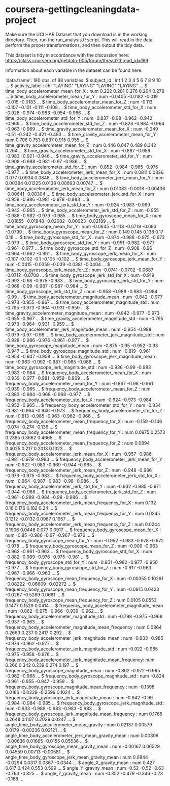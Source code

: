 coursera-gettingcleaningdata-project
====================================

Make sure the UCI HAR Dataset that you download is in the working directory.
Then, run the run_analysis.R script. This will read in the data,
perform the proper transformations, and then output the tidy data.

This dataset is tidy in accordance with the discussion here:
https://class.coursera.org/getdata-005/forum/thread?thread_id=199

Information about each variable in the dataset can be found here:

'data.frame':	180 obs. of  88 variables:
 $ subject_id                                                : int  1 2 3 4 5 6 7 8 9 10 ...
 $ activity_label                                            : chr  "LAYING" "LAYING" "LAYING" "LAYING" ...
 $ time_body_accelerometer_mean_for_X                        : num  0.222 0.281 0.276 0.264 0.278 ...
 $ time_body_accelerometer_mean_for_Y                        : num  -0.0405 -0.0182 -0.019 -0.015 -0.0183 ...
 $ time_body_accelerometer_mean_for_Z                        : num  -0.113 -0.107 -0.101 -0.111 -0.108 ...
 $ time_body_accelerometer_std_for_X                         : num  -0.928 -0.974 -0.983 -0.954 -0.966 ...
 $ time_body_accelerometer_std_for_Y                         : num  -0.837 -0.98 -0.962 -0.942 -0.969 ...
 $ time_body_accelerometer_std_for_Z                         : num  -0.826 -0.984 -0.964 -0.963 -0.969 ...
 $ time_gravity_accelerometer_mean_for_X                     : num  -0.249 -0.51 -0.242 -0.421 -0.483 ...
 $ time_gravity_accelerometer_mean_for_Y                     : num  0.706 0.753 0.837 0.915 0.955 ...
 $ time_gravity_accelerometer_mean_for_Z                     : num  0.446 0.647 0.489 0.342 0.264 ...
 $ time_gravity_accelerometer_std_for_X                      : num  -0.897 -0.959 -0.983 -0.921 -0.946 ...
 $ time_gravity_accelerometer_std_for_Y                      : num  -0.908 -0.988 -0.981 -0.97 -0.986 ...
 $ time_gravity_accelerometer_std_for_Z                      : num  -0.852 -0.984 -0.965 -0.976 -0.977 ...
 $ time_body_accelerometer_jerk_mean_for_X                   : num  0.0811 0.0826 0.077 0.0934 0.0848 ...
 $ time_body_accelerometer_jerk_mean_for_Y                   : num  0.00384 0.01225 0.0138 0.00693 0.00747 ...
 $ time_body_accelerometer_jerk_mean_for_Z                   : num  0.01083 -0.0018 -0.00436 -0.00641 -0.00304 ...
 $ time_body_accelerometer_jerk_std_for_X                    : num  -0.958 -0.986 -0.981 -0.978 -0.983 ...
 $ time_body_accelerometer_jerk_std_for_Y                    : num  -0.924 -0.983 -0.969 -0.942 -0.965 ...
 $ time_body_accelerometer_jerk_std_for_Z                    : num  -0.955 -0.988 -0.982 -0.979 -0.985 ...
 $ time_body_gyroscope_mean_for_X                            : num  -0.01655 -0.01848 -0.02082 -0.00923 -0.02189 ...
 $ time_body_gyroscope_mean_for_Y                            : num  -0.0645 -0.1118 -0.0719 -0.093 -0.0799 ...
 $ time_body_gyroscope_mean_for_Z                            : num  0.149 0.145 0.138 0.17 0.16 ...
 $ time_body_gyroscope_std_for_X                             : num  -0.874 -0.988 -0.975 -0.973 -0.979 ...
 $ time_body_gyroscope_std_for_Y                             : num  -0.951 -0.982 -0.977 -0.961 -0.977 ...
 $ time_body_gyroscope_std_for_Z                             : num  -0.908 -0.96 -0.964 -0.962 -0.961 ...
 $ time_body_gyroscope_jerk_mean_for_X                       : num  -0.107 -0.102 -0.1 -0.105 -0.102 ...
 $ time_body_gyroscope_jerk_mean_for_Y                       : num  -0.0415 -0.0359 -0.039 -0.0381 -0.0404 ...
 $ time_body_gyroscope_jerk_mean_for_Z                       : num  -0.0741 -0.0702 -0.0687 -0.0712 -0.0708 ...
 $ time_body_gyroscope_jerk_std_for_X                        : num  -0.919 -0.993 -0.98 -0.975 -0.983 ...
 $ time_body_gyroscope_jerk_std_for_Y                        : num  -0.968 -0.99 -0.987 -0.987 -0.984 ...
 $ time_body_gyroscope_jerk_std_for_Z                        : num  -0.958 -0.988 -0.983 -0.984 -0.99 ...
 $ time_body_accelerometer_magnitude_mean                    : num  -0.842 -0.977 -0.973 -0.955 -0.967 ...
 $ time_body_accelerometer_magnitude_std                     : num  -0.795 -0.973 -0.964 -0.931 -0.959 ...
 $ time_gravity_accelerometer_magnitude_mean                 : num  -0.842 -0.977 -0.973 -0.955 -0.967 ...
 $ time_gravity_accelerometer_magnitude_std                  : num  -0.795 -0.973 -0.964 -0.931 -0.959 ...
 $ time_body_accelerometer_jerk_magnitude_mean               : num  -0.954 -0.988 -0.979 -0.97 -0.98 ...
 $ time_body_accelerometer_jerk_magnitude_std                : num  -0.928 -0.986 -0.976 -0.961 -0.977 ...
 $ time_body_gyroscope_magnitude_mean                        : num  -0.875 -0.95 -0.952 -0.93 -0.947 ...
 $ time_body_gyroscope_magnitude_std                         : num  -0.819 -0.961 -0.954 -0.947 -0.958 ...
 $ time_body_gyroscope_jerk_magnitude_mean                   : num  -0.963 -0.992 -0.987 -0.985 -0.986 ...
 $ time_body_gyroscope_jerk_magnitude_std                    : num  -0.936 -0.99 -0.983 -0.983 -0.984 ...
 $ frequency_body_accelerometer_mean_for_X                   : num  -0.939 -0.977 -0.981 -0.959 -0.969 ...
 $ frequency_body_accelerometer_mean_for_Y                   : num  -0.867 -0.98 -0.961 -0.939 -0.965 ...
 $ frequency_body_accelerometer_mean_for_Z                   : num  -0.883 -0.984 -0.968 -0.968 -0.977 ...
 $ frequency_body_accelerometer_std_for_X                    : num  -0.924 -0.973 -0.984 -0.952 -0.965 ...
 $ frequency_body_accelerometer_std_for_Y                    : num  -0.834 -0.981 -0.964 -0.946 -0.973 ...
 $ frequency_body_accelerometer_std_for_Z                    : num  -0.813 -0.985 -0.963 -0.962 -0.966 ...
 $ frequency_body_accelerometer_mean_frequency_for_X         : num  -0.159 -0.146 -0.074 -0.274 -0.136 ...
 $ frequency_body_accelerometer_mean_frequency_for_Y         : num  0.0975 0.2573 0.2385 0.3662 0.4665 ...
 $ frequency_body_accelerometer_mean_frequency_for_Z         : num  0.0894 0.4025 0.217 0.2013 0.1323 ...
 $ frequency_body_accelerometer_jerk_mean_for_X              : num  -0.957 -0.986 -0.981 -0.979 -0.983 ...
 $ frequency_body_accelerometer_jerk_mean_for_Y              : num  -0.922 -0.983 -0.969 -0.944 -0.965 ...
 $ frequency_body_accelerometer_jerk_mean_for_Z              : num  -0.948 -0.986 -0.979 -0.975 -0.983 ...
 $ frequency_body_accelerometer_jerk_std_for_X               : num  -0.964 -0.987 -0.983 -0.98 -0.986 ...
 $ frequency_body_accelerometer_jerk_std_for_Y               : num  -0.932 -0.985 -0.971 -0.944 -0.966 ...
 $ frequency_body_accelerometer_jerk_std_for_Z               : num  -0.961 -0.989 -0.984 -0.98 -0.986 ...
 $ frequency_body_accelerometer_jerk_mean_frequency_for_X    : num  0.132 0.16 0.176 0.182 0.24 ...
 $ frequency_body_accelerometer_jerk_mean_frequency_for_Y    : num  0.0245 0.1212 -0.0132 0.0987 0.1957 ...
 $ frequency_body_accelerometer_jerk_mean_frequency_for_Z    : num  0.0244 0.1906 0.0448 0.077 0.0917 ...
 $ frequency_body_gyroscope_mean_for_X                       : num  -0.85 -0.986 -0.97 -0.967 -0.976 ...
 $ frequency_body_gyroscope_mean_for_Y                       : num  -0.952 -0.983 -0.978 -0.972 -0.978 ...
 $ frequency_body_gyroscope_mean_for_Z                       : num  -0.909 -0.963 -0.962 -0.961 -0.963 ...
 $ frequency_body_gyroscope_std_for_X                        : num  -0.882 -0.989 -0.976 -0.975 -0.981 ...
 $ frequency_body_gyroscope_std_for_Y                        : num  -0.951 -0.982 -0.977 -0.956 -0.977 ...
 $ frequency_body_gyroscope_std_for_Z                        : num  -0.917 -0.963 -0.967 -0.966 -0.963 ...
 $ frequency_body_gyroscope_mean_frequency_for_X             : num  -0.00355 0.10261 -0.08222 -0.06609 -0.02272 ...
 $ frequency_body_gyroscope_mean_frequency_for_Y             : num  -0.0915 0.0423 -0.0267 -0.5269 0.0681 ...
 $ frequency_body_gyroscope_mean_frequency_for_Z             : num  0.0105 0.0553 0.1477 0.1529 0.0414 ...
 $ frequency_body_accelerometer_magnitude_mean               : num  -0.862 -0.975 -0.966 -0.939 -0.962 ...
 $ frequency_body_accelerometer_magnitude_std                : num  -0.798 -0.975 -0.968 -0.937 -0.963 ...
 $ frequency_body_accelerometer_magnitude_mean_frequency     : num  0.0864 0.2663 0.237 0.2417 0.292 ...
 $ frequency_body_accelerometer_jerk_magnitude_mean          : num  -0.933 -0.985 -0.976 -0.962 -0.977 ...
 $ frequency_body_accelerometer_jerk_magnitude_std           : num  -0.922 -0.985 -0.975 -0.958 -0.976 ...
 $ frequency_body_accelerometer_jerk_magnitude_mean_frequency: num  0.266 0.342 0.239 0.274 0.197 ...
 $ frequency_body_gyroscope_magnitude_mean                   : num  -0.862 -0.972 -0.965 -0.962 -0.968 ...
 $ frequency_body_gyroscope_magnitude_std                    : num  -0.824 -0.961 -0.955 -0.947 -0.959 ...
 $ frequency_body_gyroscope_magnitude_mean_frequency         : num  -0.1398 0.0186 -0.0229 -0.2599 0.1024 ...
 $ frequency_body_gyroscope_jerk_magnitude_mean              : num  -0.942 -0.99 -0.984 -0.984 -0.985 ...
 $ frequency_body_gyroscope_jerk_magnitude_std               : num  -0.933 -0.989 -0.983 -0.983 -0.983 ...
 $ frequency_body_gyroscope_jerk_magnitude_mean_frequency    : num  0.1765 0.2648 0.1107 0.2029 0.0247 ...
 $ angle_time_body_accelerometer_mean_gravity                : num  0.02137 0.00579 0.0179 -0.00236 0.02121 ...
 $ angle_time_body_accelerometer_jerk_mean_gravity_mean      : num  0.00306 -0.00636 0.01665 -0.0155 0.05536 ...
 $ angle_time_body_gyroscope_mean_gravity_mean               : num  -0.00167 0.06529 0.04559 0.00713 -0.00581 ...
 $ angle_time_body_gyroscope_jerk_mean_gravity_mean          : num  0.0844 -0.0294 0.0317 0.0367 -0.0344 ...
 $ angle_X_gravity_mean                                      : num  0.427 0.617 0.424 0.553 0.599 ...
 $ angle_Y_gravity_mean                                      : num  -0.52 -0.52 -0.63 -0.763 -0.825 ...
 $ angle_Z_gravity_mean                                      : num  -0.352 -0.479 -0.346 -0.23 -0.168 ...